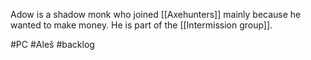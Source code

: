 Adow is a shadow monk who joined [[Axehunters]] mainly because he wanted to make money.
He is part of the [[Intermission group]].

#PC #Aleš #backlog 